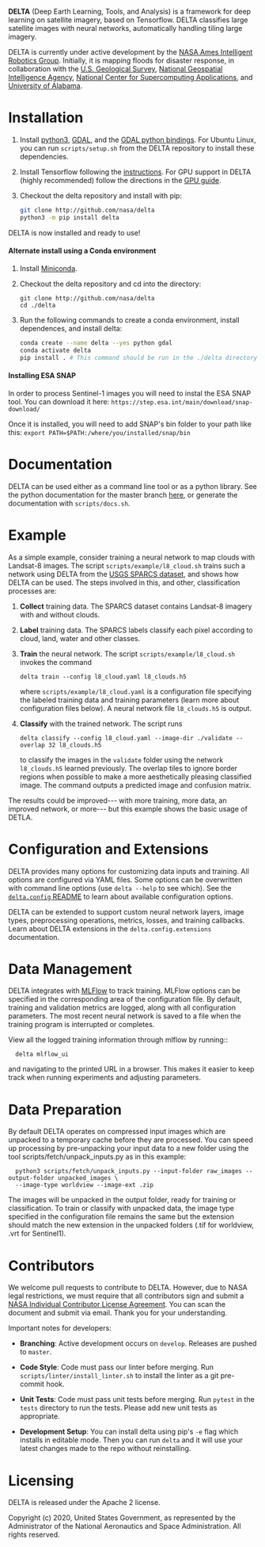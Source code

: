 **DELTA** (Deep Earth Learning, Tools, and Analysis) is a framework for deep learning on satellite imagery,
based on Tensorflow. DELTA classifies large satellite images with neural networks, automatically handling
tiling large imagery.

DELTA is currently under active development by the
[NASA Ames Intelligent Robotics Group](https://ti.arc.nasa.gov/tech/asr/groups/intelligent-robotics/).
Initially, it is mapping floods for disaster response, in collaboration with the
[U.S. Geological Survey](http://www.usgs.gov), [National Geospatial Intelligence Agency](https://www.nga.mil/),
[National Center for Supercomputing Applications](http://www.ncsa.illinois.edu/), and
[University of Alabama](https://www.ua.edu/).

Installation
============

1. Install [python3](https://www.python.org/downloads/), [GDAL](https://gdal.org/download.html),
   and the [GDAL python bindings](https://pypi.org/project/GDAL/). For Ubuntu Linux, you can run
   `scripts/setup.sh` from the DELTA repository to install these dependencies.

2. Install Tensorflow following the [instructions](https://www.tensorflow.org/install). For
   GPU support in DELTA (highly recommended) follow the directions in the
   [GPU guide](https://www.tensorflow.org/install/gpu).

3. Checkout the delta repository and install with pip:

    ```bash
    git clone http://github.com/nasa/delta
    python3 -m pip install delta
    ```

DELTA is now installed and ready to use!

#### Alternate install using a Conda environment 
1. Install [Miniconda](https://docs.conda.io/en/latest/miniconda.html).

2. Checkout the delta repository and cd into the directory:
    ```
    git clone http://github.com/nasa/delta
    cd ./delta
    ```
   
3. Run the following commands to create a conda environment, install dependences, and install delta:
    ```bash
   conda create --name delta --yes python gdal
    conda activate delta
    pip install . # This command should be run in the ./delta directory we made in step 2
    ```


#### Installing ESA SNAP ####

In order to process Sentinel-1 images you will need to instal the ESA SNAP tool.  You can download it here:
```https://step.esa.int/main/download/snap-download/```

Once it is installed, you will need to add SNAP's bin folder to your path like this:
```export PATH=$PATH:/where/you/installed/snap/bin```

Documentation
=============
DELTA can be used either as a command line tool or as a python library.
See the python documentation for the master branch [here](https://nasa.github.io/delta/),
or generate the documentation with `scripts/docs.sh`.

Example
=======

As a simple example, consider training a neural network to map clouds with Landsat-8 images.
The script `scripts/example/l8_cloud.sh` trains such a network using DELTA from the
[USGS SPARCS dataset](https://www.usgs.gov/core-science-systems/nli/landsat/spatial-procedures-automated-removal-cloud-and-shadow-sparcs),
and shows how DELTA can be used. The steps involved in this, and other, classification processes are:

1. **Collect** training data. The SPARCS dataset contains Landsat-8 imagery with and without clouds.

2. **Label** training data. The SPARCS labels classify each pixel according to cloud, land, water and other classes.

3. **Train** the neural network. The script `scripts/example/l8_cloud.sh` invokes the command

    ```
    delta train --config l8_cloud.yaml l8_clouds.h5
    ```

    where `scripts/example/l8_cloud.yaml` is a configuration file specifying the labeled training data and
    training parameters (learn more about configuration files below). A neural network file
    `l8_clouds.h5` is output.

4. **Classify** with the trained network. The script runs

    ```
    delta classify --config l8_cloud.yaml --image-dir ./validate --overlap 32 l8_clouds.h5
    ```

    to classify the images in the `validate` folder using the network `l8_clouds.h5` learned previously.
    The overlap tiles to ignore border regions when possible to make a more aesthetically pleasing classified
    image. The command outputs a predicted image and confusion matrix.

The results could be improved--- with more training, more data, an improved network, or more--- but this
example shows the basic usage of DETLA.

Configuration and Extensions
============================

DELTA provides many options for customizing data inputs and training. All options are configured via
YAML files. Some options can be overwritten with command line options (use
`delta --help` to see which). See the [`delta.config` README](delta/config/README.md) to learn about available configuration
options.

DELTA can be extended to support custom neural network layers, image types, preprocessing operations, metrics, losses,
and training callbacks. Learn about DELTA extensions in the `delta.config.extensions` documentation.

Data Management
=============

DELTA integrates with [MLFlow](http://mlflow.org) to track training. MLFlow options can
be specified in the corresponding area of the configuration file. By default, training and
validation metrics are logged, along with all configuration parameters. The most recent neural
network is saved to a file when the training program is interrupted or completes.

View all the logged training information through mlflow by running::

```
  delta mlflow_ui
```

and navigating to the printed URL in a browser. This makes it easier to keep track when running
experiments and adjusting parameters.

Data Preparation
=============

By default DELTA operates on compressed input images which are unpacked to a temporary cache before
they are processed.  You can speed up processing by pre-unpacking your input data to a new folder
using the tool scripts/fetch/unpack_inputs.py as in this example:

```
  python3 scripts/fetch/unpack_inputs.py --input-folder raw_images --output-folder unpacked_images \
  --image-type worldview --image-ext .zip
```

The images will be unpacked in the output folder, ready for training or classification. To train or
classify with unpacked data, the image type specified in the configuration file remains the same but
the extension should match the new extension in the unpacked folders (.tif for worldview, .vrt for Sentinel1).

Contributors
============
We welcome pull requests to contribute to DELTA. However, due to NASA legal restrictions, we must require
that all contributors sign and submit a
[NASA Individual Contributor License Agreement](https://www.nasa.gov/sites/default/files/atoms/files/astrobee_individual_contributor_license_agreement.pdf).
You can scan the document and submit via email. Thank you for your understanding.

Important notes for developers:

 * **Branching**: Active development occurs on `develop`. Releases are pushed to `master`.

 * **Code Style**: Code must pass our linter before merging. Run `scripts/linter/install_linter.sh` to install
   the linter as a git pre-commit hook.

 * **Unit Tests**: Code must pass unit tests before merging. Run `pytest` in the `tests` directory to run the tests.
   Please add new unit tests as appropriate.

 * **Development Setup**: You can install delta using pip's `-e` flag which installs in editable mode. Then you can
   run `delta` and it will use your latest changes made to the repo without reinstalling.

Licensing
=========
DELTA is released under the Apache 2 license.

Copyright (c) 2020, United States Government, as represented by the Administrator of the National Aeronautics and Space Administration. All rights reserved.
